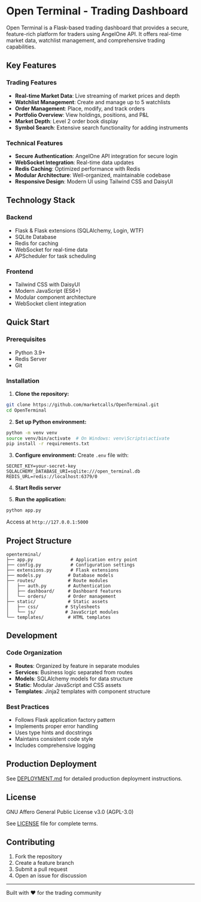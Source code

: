 # Open Terminal - Trading Dashboard

Open Terminal is a Flask-based trading dashboard that provides a secure, feature-rich platform for traders using AngelOne API. It offers real-time market data, watchlist management, and comprehensive trading capabilities.

## Key Features

### Trading Features
- **Real-time Market Data**: Live streaming of market prices and depth
- **Watchlist Management**: Create and manage up to 5 watchlists
- **Order Management**: Place, modify, and track orders
- **Portfolio Overview**: View holdings, positions, and P&L
- **Market Depth**: Level 2 order book display
- **Symbol Search**: Extensive search functionality for adding instruments

### Technical Features
- **Secure Authentication**: AngelOne API integration for secure login
- **WebSocket Integration**: Real-time data updates
- **Redis Caching**: Optimized performance with Redis
- **Modular Architecture**: Well-organized, maintainable codebase
- **Responsive Design**: Modern UI using Tailwind CSS and DaisyUI

## Technology Stack

### Backend
- Flask & Flask extensions (SQLAlchemy, Login, WTF)
- SQLite Database
- Redis for caching
- WebSocket for real-time data
- APScheduler for task scheduling

### Frontend
- Tailwind CSS with DaisyUI
- Modern JavaScript (ES6+)
- Modular component architecture
- WebSocket client integration

## Quick Start

### Prerequisites
- Python 3.9+
- Redis Server
- Git

### Installation

1. **Clone the repository:**
```bash
git clone https://github.com/marketcalls/OpenTerminal.git
cd OpenTerminal
```

2. **Set up Python environment:**
```bash
python -m venv venv
source venv/bin/activate  # On Windows: venv\Scripts\activate
pip install -r requirements.txt
```

3. **Configure environment:**
Create `.env` file with:
```env
SECRET_KEY=your-secret-key
SQLALCHEMY_DATABASE_URI=sqlite:///open_terminal.db
REDIS_URL=redis://localhost:6379/0
```

4. **Start Redis server**

5. **Run the application:**
```bash
python app.py
```

Access at `http://127.0.0.1:5000`

## Project Structure

```
openterminal/
├── app.py              # Application entry point
├── config.py           # Configuration settings
├── extensions.py       # Flask extensions
├── models.py          # Database models
├── routes/            # Route modules
│   ├── auth.py        # Authentication
│   ├── dashboard/     # Dashboard features
│   └── orders/        # Order management
├── static/            # Static assets
│   ├── css/          # Stylesheets
│   └── js/           # JavaScript modules
└── templates/         # HTML templates
```

## Development

### Code Organization
- **Routes**: Organized by feature in separate modules
- **Services**: Business logic separated from routes
- **Models**: SQLAlchemy models for data structure
- **Static**: Modular JavaScript and CSS assets
- **Templates**: Jinja2 templates with component structure

### Best Practices
- Follows Flask application factory pattern
- Implements proper error handling
- Uses type hints and docstrings
- Maintains consistent code style
- Includes comprehensive logging

## Production Deployment

See [DEPLOYMENT.md](DEPLOYMENT.md) for detailed production deployment instructions.

## License

GNU Affero General Public License v3.0 (AGPL-3.0)

See [LICENSE](LICENSE) file for complete terms.

## Contributing

1. Fork the repository
2. Create a feature branch
3. Submit a pull request
4. Open an issue for discussion

---
Built with ❤️ for the trading community
